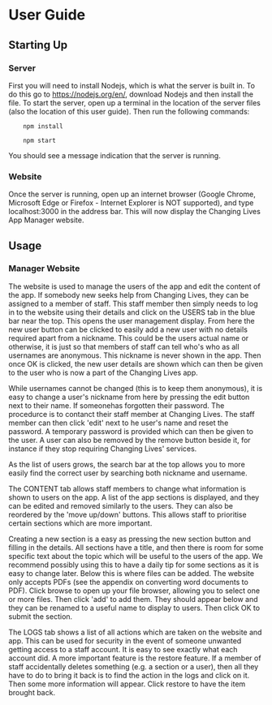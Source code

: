 # User Guide

## Starting Up

### Server

First you will need to install Nodejs, which is what the server is built in. To do this go to https://nodejs.org/en/, download Nodejs and then install the file.
To start the server, open up a terminal in the location of the server files (also the location of this user guide). Then run the following commands:

        npm install

        npm start

You should see a message indication that the server is running.

### Website
Once the server is running, open up an internet browser (Google Chrome, Microsoft Edge or Firefox - Internet Explorer is NOT supported), and type localhost:3000 in the address bar. This will now display the Changing Lives App Manager website.

## Usage

### Manager Website
The website is used to manage the users of the app and edit the content of the app. If somebody new seeks help from Changing Lives, they can be assigned to a member of staff. This staff member then simply needs to log in to the website using their details and click on the USERS tab in the blue bar near the top. This opens the user management display. From here the new user button can be clicked to easily add a new user with no details required apart from a nickname. This could be the users actual name or otherwise, it is just so that members of staff can tell who's who as all usernames are anonymous. This nickname is never shown in the app. Then once OK is clicked, the new user details are shown which can then be given to the user who is now a part of the Changing Lives app.

While usernames cannot be changed (this is to keep them anonymous), it is easy to change a user's nickname from here by pressing the edit button next to their name. If someonehas forgotten their password. The procedurce is to contanct their staff member at Changing Lives. The staff member can then click 'edit' next to he user's name and reset the password. A temporary password is provided which can then be given to the user. A user can also be removed by the remove button beside it, for instance if they stop requiring Changing Lives' services.

As the list of users grows, the search bar at the top allows you to more easily find the correct user by searching both nickname and username.

The CONTENT tab allows staff members to change what information is shown to users on the app. A list of the app sections is displayed, and they can be edited and removed similarly to the users. They can also be reordered by the 'move up/down' buttons. This allows staff to prioritise certain sections which are more important.

Creating a new section is a easy as pressing the new section button and filling in the details. All sections have a title, and then there is room for some specific text about the topic which will be useful to the users of the app. We recommend possibly using this to have a daily tip for some sections as it is easy to change later. Below this is where files can be added. The website only accepts PDFs (see the appendix on converting word documents to PDF). Click browse to open up your file browser, allowing you to select one or more files. Then click 'add' to add them. They should appear below and they can be renamed to a useful name to display to users. Then click OK to submit the section.

The LOGS tab shows a list of all actions which are taken on the website and app. This can be used for security in the event of someone unwanted getting access to a staff account. It is easy to see exactly what each account did. A more important feature is the restore feature. If a member of staff accidentally deletes something (e.g. a section or a user), then all they have to do to bring it back is to find the action in the logs and click on it. Then some more information will appear. Click restore to have the item brought back.

